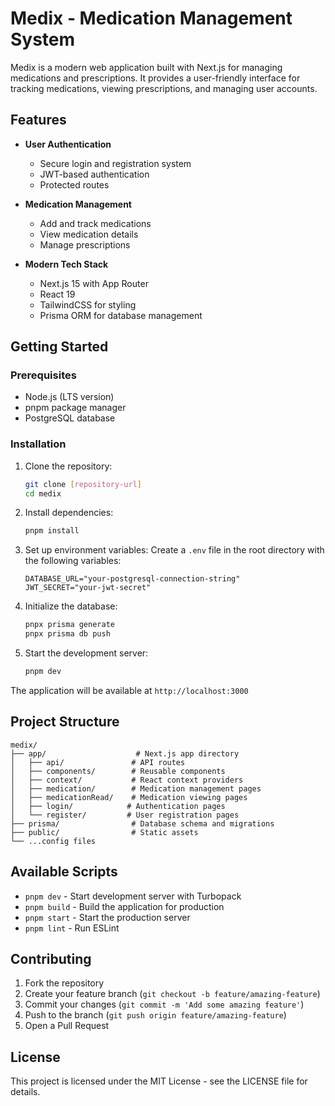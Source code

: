 # Medix - Medication Management System

Medix is a modern web application built with Next.js for managing medications and prescriptions. It provides a user-friendly interface for tracking medications, viewing prescriptions, and managing user accounts.

## Features

- **User Authentication**
  - Secure login and registration system
  - JWT-based authentication
  - Protected routes

- **Medication Management**
  - Add and track medications
  - View medication details
  - Manage prescriptions

- **Modern Tech Stack**
  - Next.js 15 with App Router
  - React 19
  - TailwindCSS for styling
  - Prisma ORM for database management


## Getting Started

### Prerequisites

- Node.js (LTS version)
- pnpm package manager
- PostgreSQL database

### Installation

1. Clone the repository:
   ```bash
   git clone [repository-url]
   cd medix
   ```

2. Install dependencies:
   ```bash
   pnpm install
   ```

3. Set up environment variables:
   Create a `.env` file in the root directory with the following variables:
   ```
   DATABASE_URL="your-postgresql-connection-string"
   JWT_SECRET="your-jwt-secret"
   ```

4. Initialize the database:
   ```bash
   pnpx prisma generate
   pnpx prisma db push
   ```

5. Start the development server:
   ```bash
   pnpm dev
   ```

The application will be available at `http://localhost:3000`

## Project Structure

```
medix/
├── app/                    # Next.js app directory
│   ├── api/               # API routes
│   ├── components/        # Reusable components
│   ├── context/           # React context providers
│   ├── medication/        # Medication management pages
│   ├── medicationRead/    # Medication viewing pages
│   ├── login/            # Authentication pages
│   └── register/         # User registration pages
├── prisma/                # Database schema and migrations
├── public/                # Static assets
└── ...config files
```

## Available Scripts

- `pnpm dev` - Start development server with Turbopack
- `pnpm build` - Build the application for production
- `pnpm start` - Start the production server
- `pnpm lint` - Run ESLint

## Contributing

1. Fork the repository
2. Create your feature branch (`git checkout -b feature/amazing-feature`)
3. Commit your changes (`git commit -m 'Add some amazing feature'`)
4. Push to the branch (`git push origin feature/amazing-feature`)
5. Open a Pull Request

## License

This project is licensed under the MIT License - see the LICENSE file for details.
